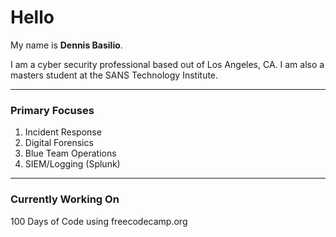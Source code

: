 # Hello

My name is **Dennis Basilio**.

I am a cyber security professional based out of Los Angeles, CA. I am also a masters student at the SANS Technology Institute.

***

### Primary Focuses

1. Incident Response
2. Digital Forensics
3. Blue Team Operations
4. SIEM/Logging (Splunk)

***

### Currently Working On

100 Days of Code using freecodecamp.org
